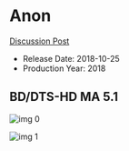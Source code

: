 # Anon

[Discussion Post](https://www.avsforum.com/threads/bass-eq-for-filtered-movies.2995212/post-57028842)

* Release Date: 2018-10-25
* Production Year: 2018

## BD/DTS-HD MA 5.1

![img 0](https://i.imgur.com/dLtHABo.jpg)

![img 1](https://i.imgur.com/WvzeiYH.jpg)

